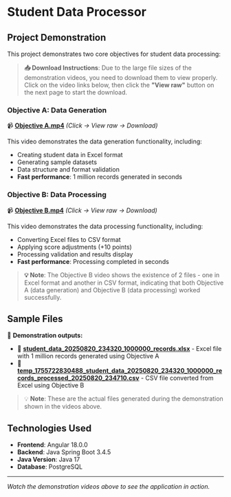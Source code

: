 # Student Data Processor

## Project Demonstration

This project demonstrates two core objectives for student data processing:

> **📥 Download Instructions**: Due to the large file sizes of the demonstration videos, you need to download them to view properly. Click on the video links below, then click the **"View raw"** button on the next page to start the download.

### Objective A: Data Generation
📹 **[Objective A.mp4](./Objective%20A.mp4)** *(Click → View raw → Download)*

This video demonstrates the data generation functionality, including:
- Creating student data in Excel format
- Generating sample datasets
- Data structure and format validation
- **Fast performance**: 1 million records generated in seconds

### Objective B: Data Processing
📹 **[Objective B.mp4](./Objective%20B.mp4)** *(Click → View raw → Download)*

This video demonstrates the data processing functionality, including:
- Converting Excel files to CSV format
- Applying score adjustments (+10 points)
- Processing validation and results display
- **Fast performance**: Processing completed in seconds

> **💡 Note**: The Objective B video shows the existence of 2 files - one in Excel format and another in CSV format, indicating that both Objective A (data generation) and Objective B (data processing) worked successfully.

## Sample Files
📁 **Demonstration outputs:**

- 📄 **[student_data_20250820_234320_1000000_records.xlsx](./student_data_20250820_234320_1000000_records.xlsx)** - Excel file with 1 million records generated using Objective A
- 📄 **[temp_1755722830488_student_data_20250820_234320_1000000_records_processed_20250820_234710.csv](./temp_1755722830488_student_data_20250820_234320_1000000_records_processed_20250820_234710.csv)** - CSV file converted from Excel using Objective B

> 💡 **Note**: These are the actual files generated during the demonstration shown in the videos above.

## Technologies Used
- **Frontend**: Angular 18.0.0
- **Backend**: Java Spring Boot 3.4.5
- **Java Version**: Java 17
- **Database**: PostgreSQL


---
*Watch the demonstration videos above to see the application in action.*